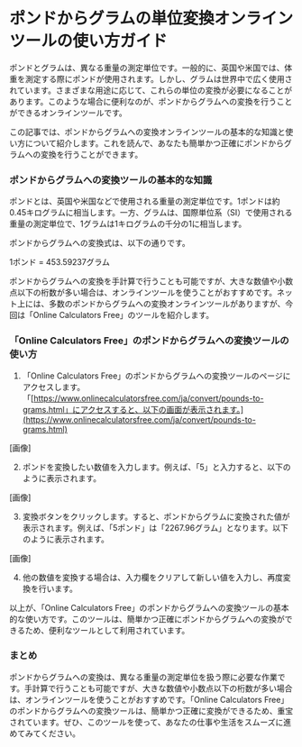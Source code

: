 ポンドからグラムの単位変換オンラインツールの使い方ガイド
============================

ポンドとグラムは、異なる重量の測定単位です。一般的に、英国や米国では、体重を測定する際にポンドが使用されます。しかし、グラムは世界中で広く使用されています。さまざまな用途に応じて、これらの単位の変換が必要になることがあります。このような場合に便利なのが、ポンドからグラムへの変換を行うことができるオンラインツールです。

この記事では、ポンドからグラムへの変換オンラインツールの基本的な知識と使い方について紹介します。これを読んで、あなたも簡単かつ正確にポンドからグラムへの変換を行うことができます。

### ポンドからグラムへの変換ツールの基本的な知識

ポンドとは、英国や米国などで使用される重量の測定単位です。1ポンドは約0.45キログラムに相当します。一方、グラムは、国際単位系（SI）で使用される重量の測定単位で、1グラムは1キログラムの千分の1に相当します。

ポンドからグラムへの変換式は、以下の通りです。

1ポンド = 453.59237グラム

ポンドからグラムへの変換を手計算で行うことも可能ですが、大きな数値や小数点以下の桁数が多い場合は、オンラインツールを使うことがおすすめです。ネット上には、多数のポンドからグラムへの変換オンラインツールがありますが、今回は「Online Calculators Free」のツールを紹介します。

### 「Online Calculators Free」のポンドからグラムへの変換ツールの使い方

1. 「Online Calculators Free」のポンドからグラムへの変換ツールのページにアクセスします。「[https://www.onlinecalculatorsfree.com/ja/convert/pounds-to-grams.html」にアクセスすると、以下の画面が表示されます。](https://www.onlinecalculatorsfree.com/ja/convert/pounds-to-grams.html)

\[画像\]

2. ポンドを変換したい数値を入力します。例えば、「5」と入力すると、以下のように表示されます。

\[画像\]

3. 変換ボタンをクリックします。すると、ポンドからグラムに変換された値が表示されます。例えば、「5ポンド」は「2267.96グラム」となります。以下のように表示されます。

\[画像\]

4. 他の数値を変換する場合は、入力欄をクリアして新しい値を入力し、再度変換を行います。

以上が、「Online Calculators Free」のポンドからグラムへの変換ツールの基本的な使い方です。このツールは、簡単かつ正確にポンドからグラムへの変換ができるため、便利なツールとして利用されています。

### まとめ

ポンドからグラムへの変換は、異なる重量の測定単位を扱う際に必要な作業です。手計算で行うことも可能ですが、大きな数値や小数点以下の桁数が多い場合は、オンラインツールを使うことがおすすめです。「Online Calculators Free」のポンドからグラムへの変換ツールは、簡単かつ正確に変換ができるため、重宝されています。ぜひ、このツールを使って、あなたの仕事や生活をスムーズに進めてみてください。
